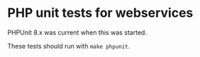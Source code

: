 # PHP unit tests for webservices

PHPUnit 8.x was current when this was started.

These tests should run with `make phpunit`.